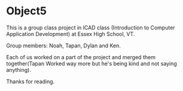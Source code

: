 # Object5

This is a group class project in ICAD class (Introduction to Computer Application Development) at Essex High School, VT.

Group members: Noah, Tapan, Dylan and Ken.

Each of us worked on a part of the project and merged them together(Tapan Worked way more but he's being kind and not saying anything).

Thanks for reading.
